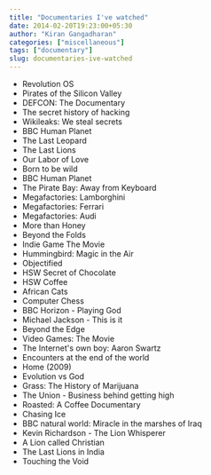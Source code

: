 ```yaml
---
title: "Documentaries I've watched"
date: 2014-02-20T19:23:00+05:30
author: "Kiran Gangadharan"
categories: ["miscellaneous"]
tags: ["documentary"]
slug: documentaries-ive-watched
---
```



-   Revolution OS
-   Pirates of the Silicon Valley
-   DEFCON: The Documentary<!--more-->
-   The secret history of hacking
-   Wikileaks: We steal secrets
-   BBC Human Planet
-   The Last Leopard
-   The Last Lions
-   Our Labor of Love
-   Born to be wild
-   BBC Human Planet
-   The Pirate Bay: Away from Keyboard
-   Megafactories: Lamborghini
-   Megafactories: Ferrari
-   Megafactories: Audi
-   More than Honey
-   Beyond the Folds
-   Indie Game The Movie
-   Hummingbird: Magic in the Air
-   Objectified
-   HSW Secret of Chocolate
-   HSW Coffee
-   African Cats
-   Computer Chess
-   BBC Horizon - Playing God
-   Michael Jackson - This is it
-   Beyond the Edge
-   Video Games: The Movie
-   The Internet's own boy: Aaron Swartz
-   Encounters at the end of the world
-   Home (2009)
-   Evolution vs God
-   Grass: The History of Marijuana
-   The Union - Business behind getting high
-   Roasted: A Coffee Documentary
-   Chasing Ice
-   BBC natural world: Miracle in the marshes of Iraq
-   Kevin Richardson - The Lion Whisperer
-   A Lion called Christian
-   The Last Lions in India
-   Touching the Void
